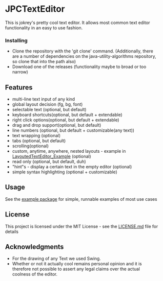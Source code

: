 # JPCTextEditor

This is jokrey's pretty cool text editor.
It allows most common text editor functionality in an easy to use fashion.

### Installing

* Clone the repository with the 'git clone' command.
(Additionally, there are a number of dependencies on the java-utility-algorithms repository, so clone that into the path also)
* Download one of the releases (functionality maybe to broad or too narrow)

## Features

 * multi-line text input of any kind
 * global layout decision (fg, bg, font)
 * selectable text (optional, but default)
 * keyboard shortcuts(optional, but default + extendable)
 * right click options(optional, but default + extendable)
 * drag and drop support(optional, but default)
 * line numbers (optional, but default + customizable(any text))
 * text wrapping (optional)
 * tabs (optional, but default)
 * scrolling(optional)
 * custom, anytime, anywhere, nested layouts - example in [LayoutedTextEditor_Example](src/jokrey/utililities/swing/text_editor/example/LayoutedTextEditor_Example) (optional)
 * read only (optional, but default, duh)
 * "hint"s - display a certain text in the empty editor (optional)
 * simple syntax highlighting (optional + customizable)

## Usage

See the [example package](src/jokrey/utililities/swing/text_editor/example) for simple, runnable examples of most use cases

## License

This project is licensed under the MIT License - see the [LICENSE.md](LICENSE.md) file for details

## Acknowledgments

* For the drawing of any Text we used Swing.
* Whether or not it actually cool remains personal opinion and it is therefore not possible to assert any legal claims over the actual coolness of the editor.